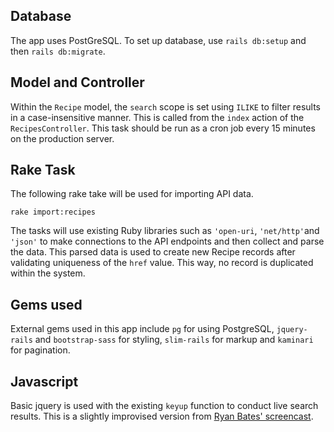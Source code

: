 ## Database

The app uses PostGreSQL. To set up database, use `rails db:setup` and then `rails db:migrate`.

## Model and Controller

Within the `Recipe` model, the `search` scope is set using `ILIKE` to filter results in a case-insensitive manner. This is called from the `index` action of the `RecipesController`. This task should be run as a cron job every 15 minutes on the production server.

## Rake Task

The following rake take will be used for importing API data.

`rake import:recipes`

The tasks will use existing Ruby libraries such as `'open-uri`, `'net/http'`and `'json'` to make connections to the API endpoints and then collect and parse the data. This parsed data is used to create new Recipe records after validating uniqueness of the `href` value. This way, no record is duplicated within the system.

## Gems used

External gems used in this app include `pg` for using PostgreSQL, `jquery-rails` and `bootstrap-sass` for styling, `slim-rails` for markup and `kaminari` for pagination.

## Javascript

Basic jquery is used with the existing `keyup` function to conduct live search results. This is a slightly improvised version from [Ryan Bates' screencast](https://www.youtube.com/watch?v=_hMp2SAsWXw).

